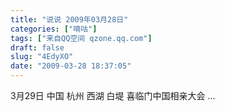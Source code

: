 ```yaml
---
title: "说说 2009年03月28日"
categories: ["嘀咕"]
tags: ["来自QQ空间 qzone.qq.com"]
draft: false
slug: "4EdyXO"
date: "2009-03-28 18:37:05"
---
```


3月29日 中国 杭州 西湖 白堤 喜临门中国相亲大会 ...
